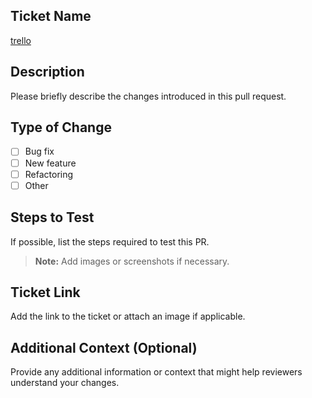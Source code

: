## Ticket Name
[trello](https://trello.com)
## Description

Please briefly describe the changes introduced in this pull request.

## Type of Change

- [ ] Bug fix
- [ ] New feature
- [ ] Refactoring
- [ ] Other

## Steps to Test

If possible, list the steps required to test this PR.

> **Note:** Add images or screenshots if necessary.

## Ticket Link

Add the link to the ticket or attach an image if applicable.

## Additional Context (Optional)

Provide any additional information or context that might help reviewers understand your changes.
